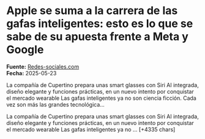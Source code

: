 # Apple se suma a la carrera de las gafas inteligentes: esto es lo que se sabe de su apuesta frente a Meta y Google

**Fuente:** [Redes-sociales.com](https://www.redes-sociales.com/apple-se-suma-a-la-carrera-de-las-gafas-inteligentes-esto-es-lo-que-se-sabe-de-su-apuesta-frente-a-meta-y-google/)  
**Fecha:** 2025-05-23

La compañía de Cupertino prepara unas smart glasses con Siri AI integrada, diseño elegante y funciones prácticas, en un nuevo intento por conquistar el mercado wearable Las gafas inteligentes ya no son ciencia ficción. Cada vez son más las grandes tecnológica…

La compañía de Cupertino prepara unas smart glasses con Siri AI integrada, diseño elegante y funciones prácticas, en un nuevo intento por conquistar el mercado wearable
Las gafas inteligentes ya no … [+4335 chars]
